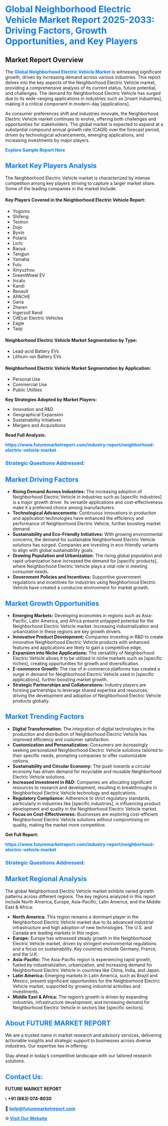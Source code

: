 <h1 style="color: #007BFF;">Global Neighborhood Electric Vehicle Market Report 2025-2033: Driving Factors, Growth Opportunities, and Key Players</h1>

<section id="overview">
<h2>Market Report Overview</h2>
<p>The <a href="https://www.futuremarketreport.com/industry-report/neighborhood-electric-vehicle-market" style="color: #007BFF; text-decoration: none;"><strong>Global Neighborhood Electric Vehicle Market</strong></a> is witnessing significant growth, driven by increasing demand across various industries. This report delves into the key aspects of the Neighborhood Electric Vehicle market, providing a comprehensive analysis of its current status, future potential, and challenges. The demand for Neighborhood Electric Vehicle has surged due to its wide-ranging applications in industries such as [insert industries], making it a critical component in modern-day [applications].</p>
<p>As consumer preferences shift and industries innovate, the Neighborhood Electric Vehicle market continues to evolve, offering both challenges and opportunities for stakeholders. The global market is expected to expand at a substantial compound annual growth rate (CAGR) over the forecast period, driven by technological advancements, emerging applications, and increasing investments by major players.</p>
</section>

<section id="overview">
<p><a href="https://www.futuremarketreport.com/request-sample/reportId=89778" style="color: #007BFF; text-decoration: none;"><strong>Explore Sample Report Here</strong></a></p>
</section>

<section id="key-players">
<h2 style="color: #007BFF;">Market Key Players Analysis</h2>
<p>The Neighborhood Electric Vehicle market is characterized by intense competition among key players striving to capture a larger market share. Some of the leading companies in the market include:</p>
<h4>Key Players Covered in the Neighborhood Electric Vehicle Report:</h4>
<ul><li>Yogomo</li><li>Shifeng</li><li>Textron</li><li>Dojo</li><li>Byvin</li><li>Polaris</li><li>Lichi</li><li>Baoya</li><li>Tangjun</li><li>Yamaha</li><li>Fulu</li><li>Xinyuzhou</li><li>GreenWheel EV</li><li>Incalu</li><li>Kandi</li><li>Renault</li><li>APACHE</li><li>Garia</li><li>Zheren</li><li>Ingersoll Rand</li><li>CitEcar Electric Vehicles</li><li>Eagle</li><li>Taiqi</li></ul>
<h4>Neighborhood Electric Vehicle Market Segmentation by Type:</h4>
<ul><li>Lead-acid Battery EVs</li><li>Lithium-ion Battery EVs</li></ul>

<h4>Neighborhood Electric Vehicle Market Segmentation by Application:</h4>
<ul><li>Personal Use</li><li>Commercial Use</li><li>Public Utilities</li></ul>
<p><strong>Key Strategies Adopted by Market Players:</strong></p>
<ul>
<li>Innovation and R&D</li>
<li>Geographical Expansion</li>
<li>Sustainability Initiatives</li>
<li>Mergers and Acquisitions</li>
</ul>
</section>

<section>
<p><strong>Read Full Analysis: </strong></p><a href="https://www.futuremarketreport.com/industry-report/neighborhood-electric-vehicle-market" style="color: #007BFF; text-decoration: none;"><strong>https://www.futuremarketreport.com/industry-report/neighborhood-electric-vehicle-market</strong></a>
<h3 style="color: #007BFF;">Strategic Questions Addressed:</h3>
</section>

<section id="driving-factors">
<h2 style="color: #007BFF;">Market Driving Factors</h2>
<ul>
<li><strong>Rising Demand Across Industries:</strong> The increasing adoption of Neighborhood Electric Vehicle in industries such as [specific industries] is a major growth driver. Its versatile applications and cost-effectiveness make it a preferred choice among manufacturers.</li>
<li><strong>Technological Advancements:</strong> Continuous innovations in production and application technologies have enhanced the efficiency and performance of Neighborhood Electric Vehicle, further boosting market demand.</li>
<li><strong>Sustainability and Eco-Friendly Initiatives:</strong> With growing environmental concerns, the demand for sustainable Neighborhood Electric Vehicle solutions has surged. Companies are investing in eco-friendly variants to align with global sustainability goals.</li>
<li><strong>Growing Population and Urbanization:</strong> The rising global population and rapid urbanization have increased the demand for [specific products], where Neighborhood Electric Vehicle plays a vital role in meeting consumer needs.</li>
<li><strong>Government Policies and Incentives:</strong> Supportive government regulations and incentives for industries using Neighborhood Electric Vehicle have created a conducive environment for market growth.</li>
</ul>
</section>

<section id="growth-opportunities">
<h2 style="color: #007BFF;">Market Growth Opportunities</h2>
<ul>
<li><strong>Emerging Markets:</strong> Developing economies in regions such as Asia-Pacific, Latin America, and Africa present untapped potential for the Neighborhood Electric Vehicle market. Increasing industrialization and urbanization in these regions are key growth drivers.</li>
<li><strong>Innovative Product Development:</strong> Companies investing in R&D to create innovative Neighborhood Electric Vehicle products with enhanced features and applications are likely to gain a competitive edge.</li>
<li><strong>Expansion into Niche Applications:</strong> The versatility of Neighborhood Electric Vehicle allows it to be utilized in niche markets such as [specific niches], creating opportunities for growth and diversification.</li>
<li><strong>E-commerce Growth:</strong> The rise of e-commerce platforms has created a surge in demand for Neighborhood Electric Vehicle used in [specific applications], further boosting market growth.</li>
<li><strong>Strategic Partnerships and Collaborations:</strong> Industry players are forming partnerships to leverage shared expertise and resources, driving the development and adoption of Neighborhood Electric Vehicle products globally.</li>
</ul>
</section>

<section id="trending-factors">
<h2 style="color: #007BFF;">Market Trending Factors</h2>
<ul>
<li><strong>Digital Transformation:</strong> The integration of digital technologies in the production and distribution of Neighborhood Electric Vehicle has improved efficiency and customer satisfaction.</li>
<li><strong>Customization and Personalization:</strong> Consumers are increasingly seeking personalized Neighborhood Electric Vehicle solutions tailored to their specific needs, prompting companies to offer customizable options.</li>
<li><strong>Sustainability and Circular Economy:</strong> The push towards a circular economy has driven demand for recyclable and reusable Neighborhood Electric Vehicle solutions.</li>
<li><strong>Increased Investment in R&D:</strong> Companies are allocating significant resources to research and development, resulting in breakthroughs in Neighborhood Electric Vehicle technology and applications.</li>
<li><strong>Regulatory Compliance:</strong> Adherence to strict regulatory standards, particularly in industries like [specific industries], is influencing product development and quality in the Neighborhood Electric Vehicle market.</li>
<li><strong>Focus on Cost-Effectiveness:</strong> Businesses are exploring cost-efficient Neighborhood Electric Vehicle solutions without compromising on quality, making the market more competitive.</li>
</ul>
</section>

<section>
<p><strong>Get Full Report: </strong></p><a href="https://www.futuremarketreport.com/industry-report/neighborhood-electric-vehicle-market" style="color: #007BFF; text-decoration: none;"><strong>https://www.futuremarketreport.com/industry-report/neighborhood-electric-vehicle-market</strong></a>
<h3 style="color: #007BFF;">Strategic Questions Addressed:</h3>
</section>


<section id="regional-analysis">
<h2 style="color: #007BFF;">Market Regional Analysis</h2>
<p>The global Neighborhood Electric Vehicle market exhibits varied growth patterns across different regions. The key regions analyzed in this report include North America, Europe, Asia-Pacific, Latin America, and the Middle East & Africa:</p>
<ul>
<li><strong>North America:</strong> This region remains a dominant player in the Neighborhood Electric Vehicle market due to its advanced industrial infrastructure and high adoption of new technologies. The U.S. and Canada are leading markets in this region.</li>
<li><strong>Europe:</strong> Europe has witnessed steady growth in the Neighborhood Electric Vehicle market, driven by stringent environmental regulations and a focus on sustainability. Key countries include Germany, France, and the U.K.</li>
<li><strong>Asia-Pacific:</strong> The Asia-Pacific region is experiencing rapid growth, fueled by industrialization, urbanization, and increasing demand for Neighborhood Electric Vehicle in countries like China, India, and Japan.</li>
<li><strong>Latin America:</strong> Emerging markets in Latin America, such as Brazil and Mexico, present significant opportunities for the Neighborhood Electric Vehicle market, supported by growing industrial activities and investments.</li>
<li><strong>Middle East & Africa:</strong> The region’s growth is driven by expanding industries, infrastructure development, and increasing demand for Neighborhood Electric Vehicle in sectors like [specific sectors].</li>
</ul>
</section>

<footer>
<h2 style="color: #007BFF;">About FUTURE MARKET REPORT</h2>
<p>We are a trusted name in market research and advisory services, delivering actionable insights and strategic support to businesses across diverse industries. Our expertise lies in offering:</p>

<p>Stay ahead in today’s competitive landscape with our tailored research solutions.</p>

<h2 style="color: #007BFF;">Contact Us:</h2>
<p><strong>FUTURE MARKET REPORT</strong></p>
<p>📞 <strong>+91 (883) 074-8030</strong></p>
<p>📧 <strong><a href="mailto:help@futuremarketreport.com" style="color: #007BFF;">help@futuremarketreport.com</a></strong></p>
<p>🌐 <strong><a href="https://www.futuremarketreport.com/" style="color: #007BFF;">Visit Our Website</a></strong></p>
</footer>